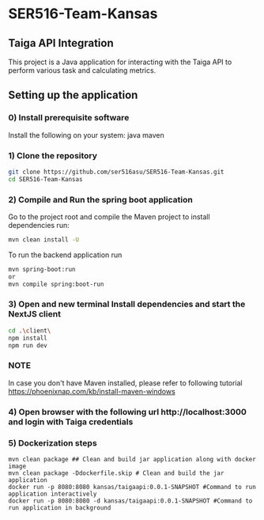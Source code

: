 # SER516-Team-Kansas
## Taiga API Integration
This project is a Java application for interacting with the Taiga API to perform various task and calculating metrics.
## Setting up the application
### 0) Install prerequisite software
Install the following on your system:
java
maven

### 1) Clone the repository



   ```bash
 git clone https://github.com/ser516asu/SER516-Team-Kansas.git
   cd SER516-Team-Kansas
   ```

### 2) Compile and Run the spring boot application
Go to the project root and compile the Maven project
to install dependencies run:
```bash
mvn clean install -U
   ```
To run the backend application run

```bash
mvn spring-boot:run
or
mvn compile spring:boot-run
   ```
### 3) Open and new terminal Install dependencies and start the NextJS client


   ```bash
cd .\client\
npm install
npm run dev
   ```

### NOTE
In case you don't have Maven installed, please refer to following tutorial
https://phoenixnap.com/kb/install-maven-windows

### 4) Open browser with the following url http://localhost:3000 and login with Taiga credentials

### 5) Dockerization steps 
```mvn clean package ## Clean and build jar application along with docker image```<br>
```mvn clean package -Ddockerfile.skip # Clean and build the jar application```<br>
```docker run -p 8080:8080 kansas/taigaapi:0.0.1-SNAPSHOT #Command to run application interactively```<br>
```docker run -p 8080:8080 -d kansas/taigaapi:0.0.1-SNAPSHOT #Command to run application in background```
